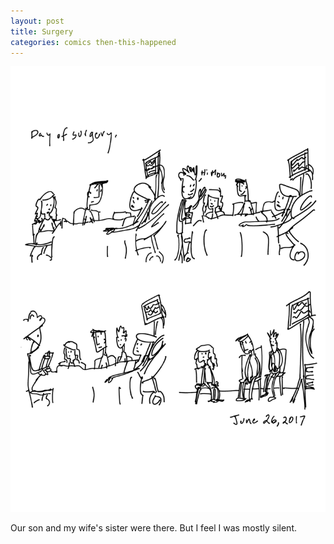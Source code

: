 ```yaml
---
layout: post
title: Surgery
categories: comics then-this-happened
---
```

![surgery](/public/images/june-26-2017-comic.png)

Our son and my wife's sister were there. But I feel I was mostly silent. 